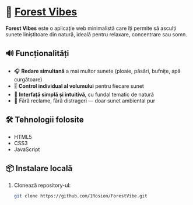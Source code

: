 # 🌿 [Forest Vibes](https://1rosion.github.io/ForestVibe/ )

**Forest Vibes** este o aplicație web minimalistă care îți permite să asculți sunete liniștitoare din natură, ideală pentru relaxare, concentrare sau somn.

## 🔊 Funcționalități

- 🎧 **Redare simultană** a mai multor sunete (ploaie, păsări, bufnițe, apă curgătoare)
- 🎚️ **Control individual al volumului** pentru fiecare sunet
- 🌄 **Interfață simplă și intuitivă**, cu fundal tematic de natură
- 🚫 Fără reclame, fără distrageri — doar sunet ambiental pur

## 🛠️ Tehnologii folosite

- HTML5
- CSS3
- JavaScript

## 📦 Instalare locală

1. Clonează repository-ul:
   ```bash
   git clone https://github.com/1Rosion/ForestVibe.git
